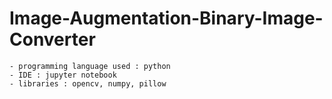 # Image-Augmentation-Binary-Image-Converter

```
- programming language used : python
- IDE : jupyter notebook
- libraries : opencv, numpy, pillow
